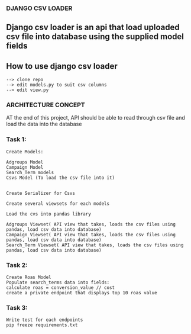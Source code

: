 ### DJANGO CSV LOADER

## Django csv loader is an api that load uploaded csv file into database using the supplied model fields

## How to use django csv loader
    --> clone repo 
    --> edit models.py to suit csv columns
    --> edit view.py 


### ARCHITECTURE CONCEPT

 AT the end of this project, API should be able to read through csv file and load the data into the database

### Task 1:
    Create Models:
   
    Adgroups Model
    Campaign Model
    Search_Term models
    Csvs Model (To load the csv file into it)


    Create Serializer for Csvs

    Create several viewsets for each models

    Load the cvs into pandas library

    Adgroups Viewset( API view that takes, loads the csv files using pandas, load csv data into database)
    Campaign Viewset( API view that takes, loads the csv files using pandas, load csv data into database)
    Search_Term Viewset( API view that takes, loads the csv files using pandas, load csv data into database)
   


### Task 2:

    Create Roas Model 
    Populate search_terms data into fields:
    calculate roas = conversion_value // cost
    create a private endpoint that displays top 10 roas value



### Task 3:
    Write test for each endpoints
    pip freeze requirements.txt 

